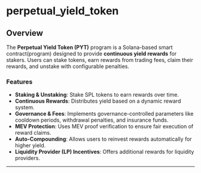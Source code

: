 # perpetual_yield_token

## Overview

The **Perpetual Yield Token (PYT)** program is a Solana-based smart contract(program) designed to provide **continuous yield rewards** for stakers. Users can stake tokens, earn rewards from trading fees, claim their rewards, and unstake with configurable penalties.

### Features

- **Staking & Unstaking**: Stake SPL tokens to earn rewards over time.
- **Continuous Rewards**: Distributes yield based on a dynamic reward system.
- **Governance & Fees**: Implements governance-controlled parameters like cooldown periods, withdrawal penalties, and insurance funds.
- **MEV Protection**: Uses MEV proof verification to ensure fair execution of reward claims.
- **Auto-Compounding**: Allows users to reinvest rewards automatically for higher yield.
- **Liquidity Provider (LP) Incentives**: Offers additional rewards for liquidity providers.

---
